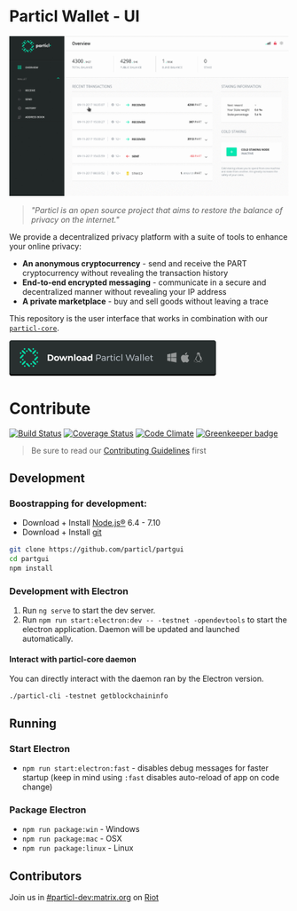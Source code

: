 # Particl Wallet - UI

![UI Preview](preview.gif)

> *"Particl is an open source project that aims to restore the balance of privacy on the internet."* 

We provide a decentralized privacy platform with a suite of tools to enhance your online privacy:
* **An anonymous cryptocurrency** - send and receive the PART cryptocurrency without revealing the transaction history
* **End-to-end encrypted messaging** - communicate in a secure and decentralized manner without revealing your IP address
* **A private marketplace** - buy and sell goods without leaving a trace

This repository is the user interface that works in combination with our [`particl-core`](https://github.com/particl/particl-core).

[![Download the packaged wallet for Mac, Windows and Linux](download-button.png)](https://github.com/particl/partgui/releases)

# Contribute

[![Build Status](https://travis-ci.org/particl/partgui.svg?branch=master)](https://travis-ci.org/particl/partgui)
[![Coverage Status](https://coveralls.io/repos/github/particl/partgui/badge.svg?branch=master)](https://coveralls.io/github/particl/partgui?branch=master)
[![Code Climate](https://codeclimate.com/github/particl/partgui/badges/gpa.svg)](https://codeclimate.com/github/particl/partgui)
[![Greenkeeper badge](https://badges.greenkeeper.io/particl/partgui.svg)](https://greenkeeper.io/)

> Be sure to read our [Contributing Guidelines](CONTRIBUTE.md) first

## Development

### Boostrapping for development:
* Download + Install [Node.js®](https://nodejs.org/) 6.4 - 7.10
* Download + Install [git](https://git-scm.com/)

```bash
git clone https://github.com/particl/partgui
cd partgui
npm install
```

### Development with Electron
1. Run `ng serve` to start the dev server.
2. Run `npm run start:electron:dev -- -testnet -opendevtools` to start the electron application. Daemon will be updated and launched automatically.

#### Interact with particl-core daemon
You can directly interact with the daemon ran by the Electron version.
```
./particl-cli -testnet getblockchaininfo
```

## Running

### Start Electron
* `npm run start:electron:fast` - disables debug messages for faster startup (keep in mind using `:fast` disables auto-reload of app on code change)

### Package Electron
* `npm run package:win` - Windows
* `npm run package:mac` - OSX
* `npm run package:linux` - Linux

## Contributors
Join us in [#particl-dev:matrix.org](https://riot.im/app/#/room/#particl-dev:matrix.org) on [Riot](https://riot.im)
